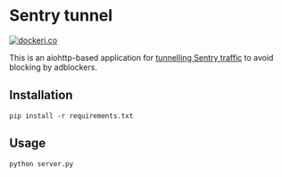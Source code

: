 # Sentry tunnel

[![dockeri.co](https://dockeri.co/image/k0t3n/sentry-tunnel)](https://hub.docker.com/r/k0t3n/sentry-tunnel)

This is an aiohttp-based application
for [tunnelling Sentry traffic](https://docs.sentry.io/platforms/javascript/troubleshooting/#using-the-tunnel-option) to
avoid blocking by adblockers.

## Installation

```
pip install -r requirements.txt
```

## Usage

```
python server.py
```
